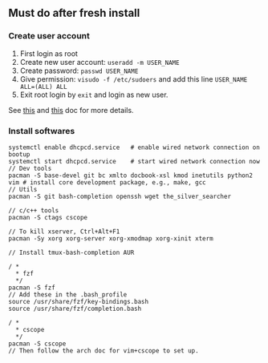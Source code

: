 ## Must do after fresh install

### Create user account

1. First login as root
2. Create new user account: `useradd -m USER_NAME`
3. Create password: `passwd USER_NAME`
4. Give permission: `visudo -f /etc/sudoers` and add this line `USER_NAME ALL=(ALL) ALL`
5. Exit root login by `exit` and login as new user.

See [this](https://wiki.archlinux.org/index.php/Users_and_groups) and [this](https://wiki.archlinux.org/index.php/sudo) doc for more details.

### Install softwares

```
systemctl enable dhcpcd.service   # enable wired network connection on bootup
systemctl start dhcpcd.service    # start wired network connection now
// Dev tools
pacman -S base-devel git bc xmlto docbook-xsl kmod inetutils python2 vim # install core development package, e.g., make, gcc
// Utils
pacman -S git bash-completion openssh wget the_silver_searcher

// c/c++ tools
pacman -S ctags cscope

// To kill xserver, Ctrl+Alt+F1
pacman -Sy xorg xorg-server xorg-xmodmap xorg-xinit xterm

// Install tmux-bash-completion AUR

/ *
  * fzf
  */
pacman -S fzf
// Add these in the .bash_profile
source /usr/share/fzf/key-bindings.bash
source /usr/share/fzf/completion.bash

/ *
  * cscope
  */
pacman -S cscope
// Then follow the arch doc for vim+cscope to set up.

```
```
